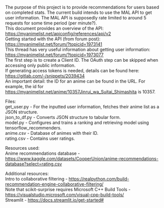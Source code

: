 The purpose of this project is to provide recommendations for users based on completed stats.
The current build intends to use the MAL API to get user information. The MAL API is supposedly rate limited to around 5 requests for some time period (per minute?). <br />
This document provides an overview of the API: https://myanimelist.net/apiconfig/references/api/v2 <br />
Getting started with the API (from forum post): https://myanimelist.net/forum/?topicid=1973141 <br />
This thread has very useful information about getting user information: https://myanimelist.net/forum/?topicid=1973077 <br />
The first step is to create a Client ID. The OAuth step can be skipped when accessing only public information. <br />
If generating access tokens is needed, details can be found here: https://gitlab.com/-/snippets/2039434 <br />
An important detail: the ID for an anime can be found in the URL. For example, the id for https://myanimelist.net/anime/10357Jinrui_wa_Suitai_Shimashita is 10357.

Files: <br />
get_user.py - For the inputted user information, fetches their anime list as a JSON structure. <br />
json_to_df.py - Converts JSON structure to tabular form. <br />
model.py - Configures and trains a ranking and retrieving model using tensorflow_recommenders. <br />
anime.csv - Database of animes with their ID. <br />
rating.csv - Contains user ratings. 

Resources used: <br />
Anime recommendations database - https://www.kaggle.com/datasets/CooperUnion/anime-recommendations-database?select=rating.csv <br />

Additional resources: <br />
Intro to collaborative filtering - https://realpython.com/build-recommendation-engine-collaborative-filtering/ <br />
Note that scikit-surprise requires Microsoft C++ Build Tools - https://visualstudio.microsoft.com/visual-cpp-build-tools/ <br />
Streamlit - https://docs.streamlit.io/get-started# 